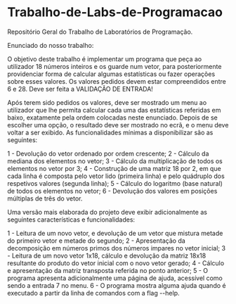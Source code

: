 # Trabalho-de-Labs-de-Programacao
Repositório Geral do Trabalho de Laboratórios de Programação.

Enunciado do nosso trabalho:

O objetivo deste trabalho  é  implementar  um programa que peça ao utilizador 18
números inteiros e os guarde num vetor, para  posteriormente  providenciar forma
de calcular algumas estatísticas ou fazer operações sobre esses valores.
Os valores pedidos devem estar compreendidos entre 6 e 28.
Deve ser feita a VALIDAÇÃO DE ENTRADA!

Após terem sido pedidos os valores, deve  ser mostrado um menu ao utilizador que
lhe permita calcular cada  uma  das  estatísticas referidas em baixo, exatamente
pela  ordem  colocadas  neste  enunciado.  Depois de  se  escolher  uma opção, o
resultado deve ser mostrado no ecrã, e o menu deve voltar a ser exibido.
As funcionalidades mínimas a disponibilizar são as seguintes:

  1 - Devolução do vetor ordenado por ordem crescente;
  2 - Cálculo da mediana dos elementos no vetor;
  3 - Cálculo da multiplicação de todos os elementos no vetor por 3;
  4 - Construção de uma matriz 18 por 2, em que cada linha é composta pelo vetor
      lido  (primeira linha)  e  pelo  quádruplo dos respetivos valores (segunda
      linha);
  5 - Cálculo do logaritmo (base natural) de todos os elementos no vetor;
  6 - Devolução dos valores em posições múltiplas de três do vetor.


Uma  versão  mais elaborada  do projeto  deve exibir adicionalmente as seguintes
características e funcionalidades:

  1 - Leitura de um novo vetor, e devolução de um  vetor que  mistura  metade do
      primeiro vetor e metade do segundo;
  2 - Apresentação da decomposição em números  primos  dos  números  impares  no
      vetor inicial;
  3 - Leitura  de  um novo vetor  1x18,  cálculo  e  devolução  da  matriz 18x18
      resultante do produto do vetor inicial com o novo vetor gerado;
  4 - Cálculo e apresentação da matriz transposta referida no ponto anterior;
  5 - O programa apresenta  adicionalmente  uma  página de ajuda, acessível como
      sendo a entrada 7 no menu.
  6 - O programa  mostra  alguma  ajuda  quando é executado a partir da linha de
      comandos com a flag --help.
